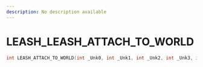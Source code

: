 ```yaml
---
description: No description available 
---
```


# LEASH\_LEASH_ATTACH_TO_WORLD

```cpp
int LEASH_ATTACH_TO_WORLD(int _Unk0, int _Unk1, int _Unk2, int _Unk3, int _Unk4, int _Unk5, int _Unk6, int _Unk7);
```